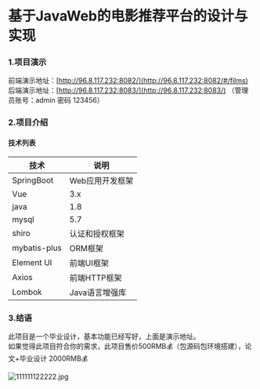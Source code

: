 # 基于JavaWeb的电影推荐平台的设计与实现



<a name="b0jbl"></a>
### 1.项目演示
前端演示地址：[http://96.8.117.232:8082/](http://96.8.117.232:8082/#/films)<br />后端演示地址：[http://96.8.117.232:8083/](http://96.8.117.232:8083/) （管理员账号：admin 密码 123456）

<a name="Y2XPS"></a>
### 2.项目介绍
<a name="MmRMO"></a>
#### 技术列表
| 技术 | 说明 |
| --- | --- |
| SpringBoot | Web应用开发框架 |
| Vue | 3.x |
| java | 1.8 |
| mysql | 5.7 |
| shiro | 认证和授权框架 |
| mybatis-plus | ORM框架 |
| Element UI | 前端UI框架 |
| Axios | 前端HTTP框架 |
| Lombok | Java语言增强库 |


<a name="TSQPf"></a>
### 3.结语
此项目是一个毕业设计，基本功能已经写好，上面是演示地址。<br />如果觉得此项目符合你的需求，此项目售价500RMB💰（包源码包环境搭建），论文+毕业设计 2000RMB💰


![111111122222.jpg](https://cdn.nlark.com/yuque/0/2023/jpeg/2792915/1702452259905-1e332c8a-cdde-4419-8592-1efdd34d4da0.jpeg#averageHue=%23999998&clientId=u9775bafa-603d-4&from=ui&height=252&id=ub11a8e33&originHeight=672&originWidth=662&originalType=binary&ratio=1.100000023841858&rotation=0&showTitle=false&size=178158&status=done&style=none&taskId=ude981505-7caa-4be0-be80-73cd7913361&title=&width=247.97726440429688)







